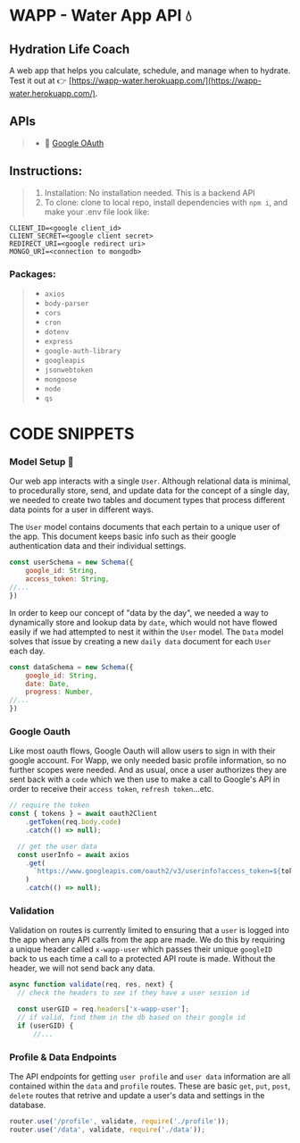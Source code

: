 # WAPP - Water App API 💧
## Hydration Life Coach
A web app that helps you calculate, schedule, and manage when to hydrate. Test it out at 👉 [https://wapp-water.herokuapp.com/](https://wapp-water.herokuapp.com/).

## APIs
> - 🎨 [Google OAuth](https://console.developers.google.com/)

## Instructions:
> 1.  Installation: No installation needed. This is a backend API
> 2.  To clone: clone to local repo, install dependencies with `npm i`, and make your .env file look like:
```text
CLIENT_ID=<google client_id>
CLIENT_SECRET=<google client secret>
REDIRECT_URI=<google redirect uri>
MONGO_URI=<connection to mongodb>
```

### Packages:
> - `axios`
> - `body-parser`
> - `cors`
> - `cron`
> - `dotenv`
> - `express`
> - `google-auth-library`
> - `googleapis`
> - `jsonwebtoken`
> - `mongoose`
> - `node`
> - `qs`

# CODE SNIPPETS

### Model Setup 🧱
Our web app interacts with a single `User`. Although relational data is minimal, to procedurally store, send, and update data for the concept of a single day, we needed to create two tables and document types that process different data points for a user in different ways.

The `User` model contains documents that each pertain to a unique user of the app. This document keeps basic info such as their google authentication data and their individual settings.

```javascript
const userSchema = new Schema({
    google_id: String,
    access_token: String,
//...
})
```

In order to keep our concept of "data by the day", we needed a way to dynamically store and lookup data by `date`, which would not have flowed easily if we had attempted to nest it within the `User` model. The `Data` model solves that issue by creating a new `daily data` document for each `User` each day.

```javascript
const dataSchema = new Schema({
    google_id: String,
    date: Date,
    progress: Number,
//...
})
```
### Google Oauth

Like most oauth flows, Google Oauth will allow users to sign in with their google account. For Wapp, we only needed basic profile information, so no further scopes were needed. And as usual, once a user authorizes they are sent back with a `code` which we then use to make a call to Google's API in order to receive their `access token`, `refresh token`...etc.

```javascript
// require the token
const { tokens } = await oauth2Client
    .getToken(req.body.code)
    .catch(() => null);

  // get the user data
  const userInfo = await axios
    .get(
      `https://www.googleapis.com/oauth2/v3/userinfo?access_token=${tokens.access_token}`
    )
    .catch(() => null);
```

### Validation

Validation on routes is currently limited to ensuring that a `user` is logged into the app when any API calls from the app are made. We do this by requiring a unique header called `x-wapp-user` which passes their unique `googleID` back to us each time a call to a protected API route is made. Without the header, we will not send back any data.

```javascript
async function validate(req, res, next) {
  // check the headers to see if they have a user session id

  const userGID = req.headers['x-wapp-user'];
  // if valid, find them in the db based on their google id
  if (userGID) {
      //...
```

### Profile & Data Endpoints
The API endpoints for getting `user profile` and `user data` information are all contained within the `data` and `profile` routes. These are basic `get`, `put`, `post`, `delete` routes that retrive and update a user's data and settings in the database.

```javascript
router.use('/profile', validate, require('./profile'));
router.use('/data', validate, require('./data'));
```